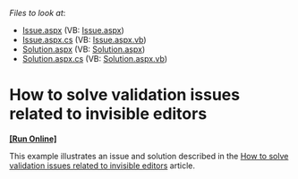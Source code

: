 <!-- default file list -->
*Files to look at*:

* [Issue.aspx](./CS/Issue.aspx) (VB: [Issue.aspx](./VB/Issue.aspx))
* [Issue.aspx.cs](./CS/Issue.aspx.cs) (VB: [Issue.aspx.vb](./VB/Issue.aspx.vb))
* [Solution.aspx](./CS/Solution.aspx) (VB: [Solution.aspx](./VB/Solution.aspx))
* [Solution.aspx.cs](./CS/Solution.aspx.cs) (VB: [Solution.aspx.vb](./VB/Solution.aspx.vb))
<!-- default file list end -->
# How to solve validation issues related to invisible editors
<!-- run online -->
**[[Run Online]](https://codecentral.devexpress.com/e4739/)**
<!-- run online end -->


<p>This example illustrates an issue and solution described in the <a href="https://www.devexpress.com/Support/Center/p/KA18790">How to solve validation issues related to invisible editors</a> article.</p>

<br/>


